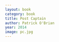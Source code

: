 ```yaml
---
layout: book
category: book
title: Post Captain
author: Patrick O'Brian
year: 2014
image: pc.jpg
---
```

